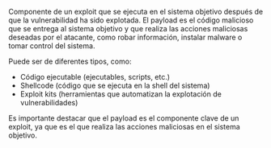 Componente de un exploit que se ejecuta en el sistema objetivo después de que la vulnerabilidad ha sido explotada. El payload es el código malicioso que se entrega al sistema objetivo y que realiza las acciones maliciosas deseadas por el atacante, como robar información, instalar malware o tomar control del sistema.

Puede ser de diferentes tipos, como:

- Código ejecutable (ejecutables, scripts, etc.)
- Shellcode (código que se ejecuta en la shell del sistema)
- Exploit kits (herramientas que automatizan la explotación de vulnerabilidades)

Es importante destacar que el payload es el componente clave de un exploit, ya que es el que realiza las acciones maliciosas en el sistema objetivo.